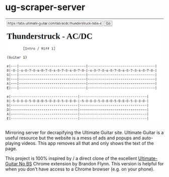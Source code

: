 # ug-scraper-server

![Preview](preview.png)

Mirroring server for decrapifying the Ultimate Guitar site. Ultimate Guitar is a useful resource but the website is a mess of ads and popups and auto-playing videos. This app removes all that and only shows the text of the page.

This project is 100% inspired by / a direct clone of the excellent [Ultimate-Guitar No BS][ugnbs] Chrome extension by Brandon Flynn. This version is helpful for when you don't have access to a Chrome browser (e.g. on your phone).

[ugnbs]: https://chromewebstore.google.com/detail/ultimate-guitar-no-bs/jmpkkadmknlnfhodidloffadbagededm
